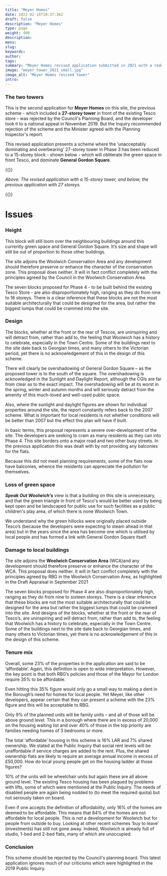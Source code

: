 ```yaml
---
title: "Meyer Homes"
date: 2022-02-16T10:37:36Z
draft: false
description: "Meyer Homes"
type: page
weight: 400
description: 
menu:
slug:
keywords:
author: 
tags: 
summary: "Meyer Homes revised application submitted in 2021 with a reduced tower height in General Gordon Square."
image: "meyer_tower_2021_small.jpg"
image_alt: "Meyer Homes revised tower"
intro:
---
```


### The two towers
This is the second application for **Meyer Homes** on this site, the previous scheme - which included a **27-storey tower** in front of the existing Tesco store - was rejected by the Council's Planning Board, and the developer took it to a national appeal in November 2019. But the Inquiry recommended rejection of the scheme and the Minister agreed with the Planning Inspector's report.  

This revised application presents a scheme where the ‘unacceptably dominating and overbearing’ 27-storey tower in Phase 3 has been reduced to a 15-storey block - shown below - which will obliterate the green space in front Tesco, and dominate **General Gordon Square**.

{{<responsive-img img="/campaigns/meyer_tower_2021.jpg" text="Meyer Homes 15-storey tower projection from General Gordon Square" >}}

*Above: The revised application with a 15-storey tower, and below; the previous application with 27 storeys.*

{{<responsive-img img="/campaigns/meyer_tower_2019.jpg" text="Meyer Homes original 27-storey tower" >}}

# Issues
### Height
This block will still loom over the neighbouring buildings around this currently green space and General Gordon Square. It’s size and shape will still be out of proportion to those other buildings.

The site adjoins the Woolwich Conservation Area and any development should therefore preserve or enhance the character of the conservation zone. This proposal does neither. It will in fact conflict completely with the principles agreed by the Council in the Woolwich Conservation Area.

The seven blocks proposed for Phase 4 - to be built behind the existing Tesco Store - are also disproportionately high, ranging as they do from nine to 16 storeys. There is a clear inference that these blocks are not the most suitable architecturally that could be designed for the area, but rather the biggest lumps that could be crammed into the site.

### Design
The blocks, whether at the front or the rear of Tescos, are uninspiring and will detract from, rather than add to, the feeling that Woolwich has a history to celebrate, especially in the Town Centre. Some of the buildings next to the site date back to Georgian times, and many others to the Victorian period, yet there is no acknowledgement of this in the design of this scheme.

There will clearly be overshadowing of General Gordon Square – as the proposed tower is to the south of the square. The overshadowing is acknowledged in the Sunlight and Daylight Report, although the CGIs are far from clear as to the exact impact. The overshadowing will be at its worst in the spring, winter and autumn months and will seriously detract from the amenity of this much-loved and well-used public space.

Also, where the sunlight and daylight figures are shown for individual properties around the site, the report constantly refers back to the 2007 scheme. What is important for local residents is not whether conditions will be better than 2007 but the effect this plan will have if built.

In basic terms, this proposal represents a severe over-development of the site. The developers are seeking to cram as many residents as they can into Phase 4. This site borders onto a major road and two other busy streets. In the previous application this was dealt with by not providing any balconies for the flats.

Because this did not meet planning requirements, some of the flats now have balconies, whence the residents can appreciate the pollution for themselves.


### Loss of green space

***Speak Out Woolwich's*** view is that a building on this site is unnecessary, and that the green triangle in front of Tesco's would be better used by being kept open and be landscaped for public use for such facilities as a public children's play area, of which there is none Woolwich Town. 

We understand why the green hillocks were originally placed outside Tesco’s (because the developers were expecting to steam ahead in that area) but in the years since the area has become one which is utilised by local people and has formed a link with General Gordon Square itself.

### Damage to local buildings
The site adjoins the **Woolwich Conservation Area** (WCA)and any development should therefore preserve or enhance the character of the WCA. This proposal does neither. It will in fact conflict completely with the principles agreed by RBG in the Woolwich Conservation Area, as highlighted in the Draft Appraisal in September 2021

The seven blocks proposed for Phase 4 are also disproportionately high, ranging as they do from nine to sixteen storeys. There is a clear inference that these blocks are not the most suitable architecturally that could be designed for the area but rather the biggest lumps that could be crammed into the site. And designs of the blocks, whether at the front or the rear of Tesco’s, are uninspiring and will detract from, rather than add to, the feeling that Woolwich has a history to celebrate, especially in the Town Centre. Some of the buildings next to the site date back to Georgian times, and many others to Victorian times, yet there is no acknowledgement of this in the design of this scheme. 

### Tenure mix
Overall, some 23% of the properties in the application are said to be ‘affordable’. Again, this definition is open to wide interpretation. However, the key point is that both RBG’s policies and those of the Mayor for London require 35% to be affordable.

Even hitting this 35% figure would only go a small way to making a dent in the Borough’s need for homes for local people. Yet Meyer, like other developers, appear certain that they can present a scheme with the 23% figure and this will be acceptable to RBG.

Only 9% of the planned units will be family units – and all of those will be above ground level. This in a borough where there are in excess of 20,000 on the housing waiting list and over 40% of those in the top priority are families needing homes of 3 bedrooms or more.

The total ‘affordable’ housing in this scheme is 16% LAR and 7% shared ownership. We stated at the Public Inquiry that social rent levels will be unaffordable if service charges are added to the rent. Plus, the shared ownership flats are likely to require an average annual income in excess of £50,000. How do local young people get on the housing ladder at those figures?

10% of the units will be wheelchair units but again these are all above ground level. The existing Tesco housing has been plagued by problems with lifts, some of which were mentioned at the Public Inquiry. The needs of disabled people are again being nodded to (to meet the required quota) but not seriously taken on board.

Even if one accepts the definition of affordability, only 16% of the homes are deemed to be affordable. This means that 84% of the homes are not affordable for local people. This is not a development for Woolwich but for people from outside to buy. Looking at other recent schemes ‘buy to leave’ (investments) has still not gone away. Indeed, Woolwich is already full of studio, 1-bed and 2-bed flats, many of which are unoccupied.

### Conclusion
This scheme should be rejected by the Council's planning board. This latest application ignores much of our criticisms which were highlighted in the 2019 Public Inquiry.
